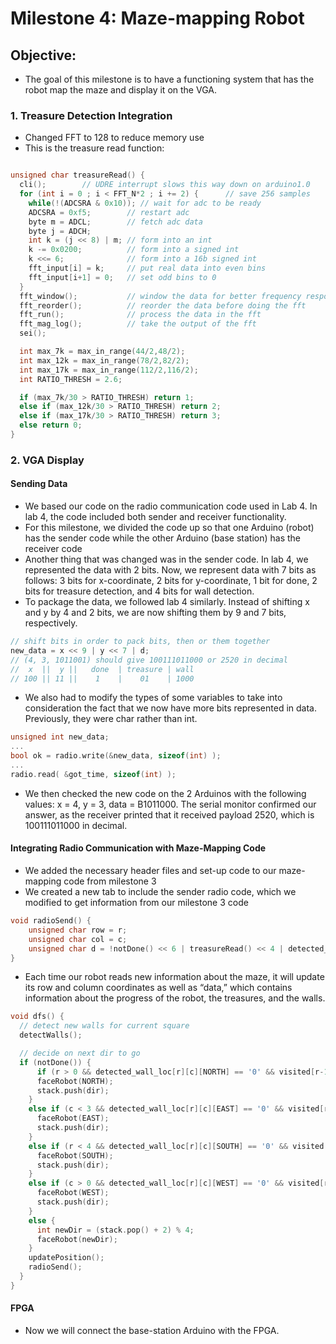 # Milestone 4: Maze-mapping Robot

## Objective: 
* The goal of this milestone is to have a functioning system that has the robot map the maze and display it on the VGA.

### 1. Treasure Detection Integration
* Changed FFT to 128 to reduce memory use
* This is the treasure read function:

```c

unsigned char treasureRead() {
  cli();        // UDRE interrupt slows this way down on arduino1.0
  for (int i = 0 ; i < FFT_N*2 ; i += 2) {      // save 256 samples
    while(!(ADCSRA & 0x10)); // wait for adc to be ready
    ADCSRA = 0xf5;        // restart adc
    byte m = ADCL;        // fetch adc data
    byte j = ADCH;
    int k = (j << 8) | m; // form into an int
    k -= 0x0200;          // form into a signed int
    k <<= 6;              // form into a 16b signed int
    fft_input[i] = k;     // put real data into even bins
    fft_input[i+1] = 0;   // set odd bins to 0
  }
  fft_window();           // window the data for better frequency response
  fft_reorder();          // reorder the data before doing the fft
  fft_run();              // process the data in the fft
  fft_mag_log();          // take the output of the fft
  sei();

  int max_7k = max_in_range(44/2,48/2);
  int max_12k = max_in_range(78/2,82/2);
  int max_17k = max_in_range(112/2,116/2);
  int RATIO_THRESH = 2.6;

  if (max_7k/30 > RATIO_THRESH) return 1;
  else if (max_12k/30 > RATIO_THRESH) return 2;
  else if (max_17k/30 > RATIO_THRESH) return 3;
  else return 0;
}
```

### 2. VGA Display
#### Sending Data
* We based our code on the radio communication code used in Lab 4. In lab 4, the code included both sender and receiver functionality.
* For this milestone, we divided the code up so that one Arduino (robot) has the sender code while the other Arduino (base station) has the receiver code
* Another thing that was changed was in the sender code. In lab 4, we represented the data with 2 bits. Now, we represent data with 7 bits as follows: 3 bits for x-coordinate, 2 bits for y-coordinate, 1 bit for done, 2 bits for treasure detection, and 4 bits for wall detection.
* To package the data, we followed lab 4 similarly. Instead of shifting x and y by 4 and 2 bits, we are now shifting them by 9 and 7 bits, respectively.

```c
// shift bits in order to pack bits, then or them together
new_data = x << 9 | y << 7 | d;
// (4, 3, 1011001) should give 100111011000 or 2520 in decimal
//  x  ||  y ||   done  | treasure | wall
// 100 || 11 ||    1    |    01    | 1000

```

* We also had to modify the types of some variables to take into consideration the fact that we now have more bits represented in data. Previously, they were char rather than int.

```c
unsigned int new_data;
...
bool ok = radio.write(&new_data, sizeof(int) );
...
radio.read( &got_time, sizeof(int) );
```

* We then checked the new code on the 2 Arduinos with the following values: x = 4, y = 3, data = B1011000. The serial monitor confirmed our answer, as the receiver printed that it received payload 2520, which is 100111011000 in decimal. 

#### Integrating Radio Communication with Maze-Mapping Code
* We added the necessary header files and set-up code to our maze-mapping code from milestone 3
* We created a new tab to include the sender radio code, which we modified to get information from our milestone 3 code

```c
void radioSend() {
    unsigned char row = r;
    unsigned char col = c;
    unsigned char d = !notDone() << 6 | treasureRead() << 4 | detected_wall_loc[r][c];
}
```

* Each time our robot reads new information about the maze, it will update its row and column coordinates as well as “data,” which contains information about the progress of the robot, the treasures, and the walls.  

```c
void dfs() {
  // detect new walls for current square
  detectWalls();

  // decide on next dir to go
  if (notDone()) {
      if (r > 0 && detected_wall_loc[r][c][NORTH] == '0' && visited[r-1][c] != 1) {
      faceRobot(NORTH);                                                                                              
      stack.push(dir);
    }
    else if (c < 3 && detected_wall_loc[r][c][EAST] == '0' && visited[r][c+1] != 1) {
      faceRobot(EAST);
      stack.push(dir);
    }
    else if (r < 4 && detected_wall_loc[r][c][SOUTH] == '0' && visited[r+1][c] != 1) {
      faceRobot(SOUTH);
      stack.push(dir);
    }
    else if (c > 0 && detected_wall_loc[r][c][WEST] == '0' && visited[r][c-1] != 1) {
      faceRobot(WEST);
      stack.push(dir);
    }
    else {
      int newDir = (stack.pop() + 2) % 4;
      faceRobot(newDir);
    }
    updatePosition();
    radioSend();
  }
}
```

#### FPGA
* Now we will connect the base-station Arduino with the FPGA.

